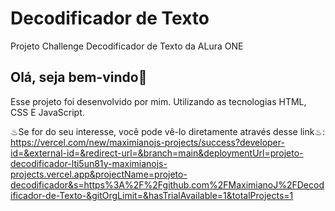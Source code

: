 # Decodificador de Texto
Projeto Challenge Decodificador de Texto da ALura ONE
## Olá, seja bem-vindo👋

Esse projeto foi desenvolvido por mim. Utilizando as tecnologias HTML, CSS E JavaScript.

♨︎Se for do seu interesse, você pode vê-lo diretamente através desse link♨︎: 
https://vercel.com/new/maximianojs-projects/success?developer-id=&external-id=&redirect-url=&branch=main&deploymentUrl=projeto-decodificador-lti5un81y-maximianojs-projects.vercel.app&projectName=projeto-decodificador&s=https%3A%2F%2Fgithub.com%2FMaximianoJ%2FDecodificador-de-Texto-&gitOrgLimit=&hasTrialAvailable=1&totalProjects=1

